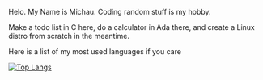 Helo. My Name is Michau. Coding random stuff is my hobby. 

Make a todo list in C here, do a calculator in Ada there, and create a Linux distro from scratch in the meantime.


Here is a list of my most used languages if you care

[![Top Langs](https://github-readme-stats.vercel.app/api/top-langs/?username=EmDeeTee&layout=donut-vertical&size_weight=0&count_weight=1&hide=Makefile,CMake,Emacs%20Lisp&langs_count=20)](https://github.com/anuraghazra/github-readme-stats)

